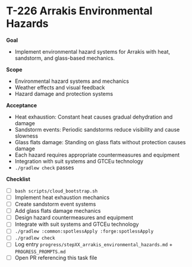 # T-226 Arrakis Environmental Hazards

**Goal**

- Implement environmental hazard systems for Arrakis with heat, sandstorm, and glass-based mechanics.

**Scope**

- Environmental hazard systems and mechanics
- Weather effects and visual feedback
- Hazard damage and protection systems

**Acceptance**

- Heat exhaustion: Constant heat causes gradual dehydration and damage
- Sandstorm events: Periodic sandstorms reduce visibility and cause slowness
- Glass flats damage: Standing on glass flats without protection causes damage
- Each hazard requires appropriate countermeasures and equipment
- Integration with suit systems and GTCEu technology
- `./gradlew check` passes

**Checklist**

- [ ] `bash scripts/cloud_bootstrap.sh`
- [ ] Implement heat exhaustion mechanics
- [ ] Create sandstorm event systems
- [ ] Add glass flats damage mechanics
- [ ] Design hazard countermeasures and equipment
- [ ] Integrate with suit systems and GTCEu technology
- [ ] `./gradlew :common:spotlessApply :forge:spotlessApply`
- [ ] `./gradlew check`
- [ ] Log entry `progress/stepXX_arrakis_environmental_hazards.md` + `PROGRESS_PROMPTS.md`
- [ ] Open PR referencing this task file
